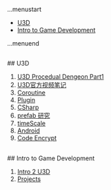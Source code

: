 ...menustart

 - [U3D](#f1ab9c403a278470b521f050cf149ff5)
 - [Intro to Game Development](#6962dfbcfcc7af6f915019edf77e6cc8)

...menuend





<h2 id="f1ab9c403a278470b521f050cf149ff5"></h2>
## U3D


 1. [U3D Procedual Dengeon Part1](https://github.com/mebusy/notes/blob/master/dev_notes/U3D_ProcedualDengeon%201.md) 
 2. [U3D官方视频笔记](https://github.com/mebusy/notes/blob/master/dev_notes/U3D%E5%AE%98%E6%96%B9%E8%A7%86%E9%A2%91%E7%AC%94%E8%AE%B0.md) 
 3. [Coroutine](https://github.com/mebusy/notes/blob/master/dev_notes/Unity_coroutine.md) 
 4. [Plugin](https://github.com/mebusy/notes/blob/master/dev_notes/Unity_Plugin.md)
 5. [CSharp](https://github.com/mebusy/notes/blob/master/dev_notes/Unity3D_CSharp.md) 
 6. [prefab 研究](https://github.com/mebusy/notes/blob/master/dev_notes/U3D_prefab_tips.md) 
 7. [timeScale](https://github.com/mebusy/notes/blob/master/dev_notes/U3D_timescale.md)  
 8. [Android](https://github.com/mebusy/notes/blob/master/dev_notes/Unity_Android.md) 
 9. [Code Encrypt](https://github.com/mebusy/notes/blob/master/dev_notes/Unity_code_encrypt.md) 
 



<h2 id="6962dfbcfcc7af6f915019edf77e6cc8"></h2>
## Intro to Game Development


 1. [Intro 2 U3D](https://github.com/mebusy/notes/blob/master/dev_notes/Intro2GameDevelopment_Intro.md) 
 2. [Projects](https://github.com/mebusy/notes/blob/master/dev_notes/U3D_INTRO_2_GAME_Development.md)